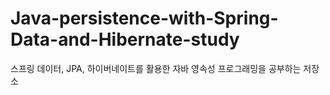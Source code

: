 # Java-persistence-with-Spring-Data-and-Hibernate-study
스프링 데이터, JPA, 하이버네이트를 활용한 자바 영속성 프로그래밍을 공부하는 저장소
